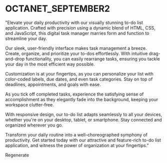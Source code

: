 # OCTANET_SEPTEMBER2

"Elevate your daily productivity with our visually stunning to-do list application. Crafted with precision using a dynamic blend of HTML, CSS, and JavaScript, this digital task manager marries form and function to streamline your day.

Our sleek, user-friendly interface makes task management a breeze. Create, organize, and prioritize your to-dos effortlessly. With intuitive drag-and-drop functionality, you can easily rearrange tasks, ensuring you tackle your day in the most efficient way possible.

Customization is at your fingertips, as you can personalize your list with color-coded labels, due dates, and even task categories. Stay on top of deadlines, appointments, and goals with ease.

As you tick off completed tasks, experience the satisfying sense of accomplishment as they elegantly fade into the background, keeping your workspace clutter-free.

With responsive design, our to-do list adapts seamlessly to all your devices, whether you're on your desktop, tablet, or smartphone. Stay connected and organized wherever you go.

Transform your daily routine into a well-choreographed symphony of productivity. Get started today with our attractive and feature-rich to-do list application, and witness the power of organization at your fingertips."





Regenerate
